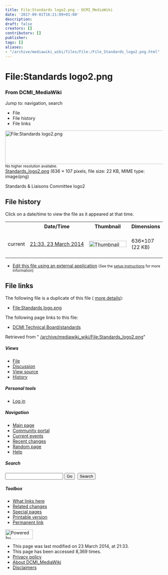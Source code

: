```yaml
---
title: File:Standards logo2.png - DCMI_MediaWiki
date: '2017-09-01T16:21:09+01:00'
description: 
draft: false
creators: []
contributors: []
publisher: 
tags: []
aliases:
- "/archive/mediawiki_wiki/files/File:/File_Standards_logo2.png.html"
---
```


<a id="top"></a>
# File:Standards logo2.png

### From DCMI\_MediaWiki

Jump to: navigation, search
<!-- start content -->
- File
- File history
- File links

 [<img alt="File:Standards logo2.png" src="/images/1/11/Standards_logo2.png" width="636" height="107">](/archive/mediawiki_wiki/files/Standards_logo2.png)  
<small>No higher resolution available.</small>  
 [Standards\_logo2.png](/images/1/11/Standards_logo2.png)‎ (636 × 107 pixels, file size: 22 KB, MIME type: image/png)

Standards & Liaisons Committee logo2

<!-- 
NewPP limit report
Preprocessor node count: 1/1000000
Post-expand include size: 0/2097152 bytes
Template argument size: 0/2097152 bytes
Expensive parser function count: 0/100
-->
## File history

Click on a date/time to view the file as it appeared at that time.

<table class="wikitable filehistory">
  <tr>
    <td></td>
    <th>Date/Time</th>
    <th>Thumbnail</th>
    <th>Dimensions</th>
    <th>User</th>
    <th>Comment</th>
  </tr>
  <tr>
    <td>current</td>
    <td class="filehistory-selected" style="white-space: nowrap;"><a href="/archive/mediawiki_wiki/files/Standards_logo2.png">21:33, 23 March 2014</a></td>
    <td><a href="/images/1/11/Standards_logo2.png"><img alt="Thumbnail for version as of 21:33, 23 March 2014" src="/images/1/11/Standards_logo2.png" width="120" height="20"></a></td>
    <td>636×107 <span style="white-space: nowrap;">(22 KB)</span>
    </td>
    <td>
      <a href="/index.php?title=User:StuartSutton&amp;action=edit&amp;redlink=1" class="new mw-userlink" title="User:StuartSutton (page does not exist)">StuartSutton</a> <span style="white-space: nowrap;"> <span class="mw-usertoollinks">(<a href="/index.php?title=User_talk:StuartSutton&amp;action=edit&amp;redlink=1" class="new" title="User talk:StuartSutton (page does not exist)">Talk</a> | <a href="/index.php/Special:Contributions/StuartSutton" title="Special:Contributions/StuartSutton">contribs</a>)</span></span>
    </td>
    <td> <span class="comment">(Standards &amp; Liaisons Committee logo2)</span>
    </td>
  </tr>
</table>

  

- [Edit this file using an external application](/index.php?title=File:Standards_logo2.png&action=edit&externaledit=true&mode=file "File:Standards logo2.png") <small>(See the <a href="http://www.mediawiki.org/wiki/Manual:External_editors" class="external text" rel="nofollow">setup instructions</a> for more information)</small>

## File links

The following file is a duplicate of this file ( [more details](/index.php/Special:FileDuplicateSearch/Standards_logo2.png "Special:FileDuplicateSearch/Standards logo2.png")):

- [File:Standards logo.png](/archive/mediawiki_wiki/files/File:/File:Standards_logo.png.html "File:Standards logo.png") 

The following page links to this file:

- [DCMI Technical Board/standards](/index.php/DCMI_Technical_Board/standards "DCMI Technical Board/standards")

Retrieved from " [/archive/mediawiki_wiki/File:Standards\_logo2.png](/archive/mediawiki_wiki/files/File:/File:Standards_logo2.png.html)"

<!-- end content -->

##### Views

- [File](/archive/mediawiki_wiki/files/File:/File:Standards_logo2.png.html "View the file page [c]")
- [Discussion](/index.php?title=File_talk:Standards_logo2.png&action=edit&redlink=1 "Discussion about the content page [t]")
- [View source](/index.php?title=File:Standards_logo2.png&action=edit "This page is protected.
You can view its source [e]")
- [History](/index.php?title=File:Standards_logo2.png&action=history "Past revisions of this page [h]")

##### Personal tools

- [Log in](/index.php?title=Special:UserLogin&returnto=File:Standards_logo2.png "You are encouraged to log in; however, it is not mandatory [o]")

<script type="text/javascript"> if (window.isMSIE55) fixalpha(); </script>

##### Navigation

- [Main page](/index.php/Main_Page "Visit the main page [z]")
- [Community portal](/index.php/DCMI_MediaWiki:Community_portal "About the project, what you can do, where to find things")
- [Current events](/index.php/DCMI_MediaWiki:Current_events "Find background information on current events")
- [Recent changes](/index.php/Special:RecentChanges "The list of recent changes in the wiki [r]")
- [Random page](/index.php/Special:Random "Load a random page [x]")
- [Help](/index.php/Help:Contents "The place to find out")

##### <label for="searchInput">Search</label>

<form action="/index.php" id="searchform">
				<input type="hidden" name="title" value="Special:Search">
				<input id="searchInput" title="Search DCMI_MediaWiki" accesskey="f" type="search" name="search">
				<input type="submit" name="go" class="searchButton" id="searchGoButton" value="Go" title="Go to a page with this exact name if exists"> 
				<input type="submit" name="fulltext" class="searchButton" id="mw-searchButton" value="Search" title="Search the pages for this text">
			</form>

##### Toolbox

- [What links here](/index.php/Special:WhatLinksHere/File:Standards_logo2.png "List of all wiki pages that link here [j]")
- [Related changes](/index.php/Special:RecentChangesLinked/File:Standards_logo2.png "Recent changes in pages linked from this page [k]")
- [Special pages](/index.php/Special:SpecialPages "List of all special pages [q]")
- [Printable version](/index.php?title=File:Standards_logo2.png&printable=yes "Printable version of this page [p]")
- [Permanent link](/index.php?title=File:Standards_logo2.png&oldid=7234 "Permanent link to this revision of the page")

<!-- end of the left (by default at least) column -->

 [<img src="/skins/common/images/poweredby_mediawiki_88x31.png" height="31" width="88" alt="Powered by MediaWiki">](http://www.mediawiki.org/)

- This page was last modified on 23 March 2014, at 21:33.
- This page has been accessed 8,369 times.
- [Privacy policy](/index.php/DCMI_MediaWiki:Privacy_policy "DCMI MediaWiki:Privacy policy")
- [About DCMI\_MediaWiki](/index.php/DCMI_MediaWiki:About "DCMI MediaWiki:About")
- [Disclaimers](/index.php/DCMI_MediaWiki:General_disclaimer "DCMI MediaWiki:General disclaimer")

<script>if (window.runOnloadHook) runOnloadHook();</script><!-- Served in 0.466 secs. -->
